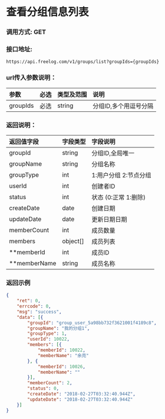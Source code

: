 # 查看分组信息列表


### 调用方式: GET

### 接口地址:

```
https://api.freelog.com/v1/groups/list?groupIds={groupIds}
```

### url传入参数说明：

| 参数 | 必选 | 类型及范围 | 说明 |
| :--- | :--- | :--- | :--- |
|groupIds|必选|string|分组ID,多个用逗号分隔 |


### 返回说明：

| 返回值字段 | 字段类型 | 字段说明 |
| :--- | :--- | :--- |
| groupId | string | 分组ID,全局唯一 |
| groupName | string | 分组名称 |
| groupType| int | 1:用户分组 2:节点分组|
| userId | int | 创建者ID |
| status | int | 状态 (0:正常 1:删除) |
| createDate | date | 创建日期 |
| updateDate | date | 更新日期日期 |
| memberCount | int | 成员数量 |
| members | object[] | 成员列表 |
| **memberId | int | 成员ID |
| **memberName | string | 成员名称 |


### 返回示例

```json
{
	"ret": 0,
	"errcode": 0,
	"msg": "success",
	"data": [{
		"groupId": "group_user_5a98bb732f3621001f4189c8",
		"groupName": "我的分组1",
		"groupType": 1,
		"userId": 10022,
		"members": [{
			"memberId": 10022,
			"memberName": "余亮"
		}, {
			"memberId": 10026,
			"memberName": ""
		}],
		"memberCount": 2,
		"status": 0,
		"createDate": "2018-02-27T03:32:40.944Z",
		"updateDate": "2018-02-27T03:32:40.944Z"
	}]
}
```
